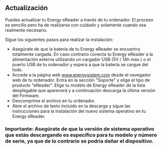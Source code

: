 ## Actualización

Puedes actualizar tu Energy eReader a través de tu ordenador. El proceso es sencillo pero ha de realizarse con cuidado y solamente cuando sea realmente necesario.

Sigue los siguientes pasos para realizar la instalación:
* Asegúrate de que la batería de tu Energy eReader se encuentra totalmente cargada. En caso contrario conecta tu Energy eReader a la alimentación externa utilizando un cargador USB (5V / 1Ah max.) o el puerto USB de tu ordenador y espera a que la batería se cargue del todo.
* Accede a la página web www.energysistem.com desde el navegador web de tu ordenador.
Entra en la sección "Soporte" y elige el tipo de producto "eReader".
Elige tu modelo de Energy eReader de la lista desplegable que aparecerá y a continuación descarga la última versión del Firmware.
* Descomprime el archivo en tu ordenador.
* Abre el archivo de texto incluido en la descarga y sigue las instrucciones para la instalación del nuevo sistema operativo en tu Energy eReader.

### Importante: Asegúrate de que la versión de sistema operativo que estás descargando es específico para tu modelo y número de serie, ya que de lo contrario se podría dañar el dispositivo.

